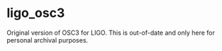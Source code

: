 # ligo_osc3
Original version of OSC3 for LIGO. This is out-of-date and only here for personal archival purposes.
